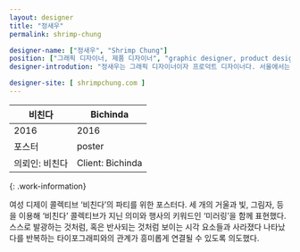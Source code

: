 ```yaml
---
layout: designer
title: "정새우"
permalink: shrimp-chung

designer-name: ["정새우", "Shrimp Chung"]
position: ["그래픽 디자이너, 제품 디자이너", "graphic designer, product designer"]
designer-introdution: "정새우는 그래픽 ​디자이너이자 ​프로덕트 디자이너다. ​서울에서는 언더그라운드 일렉트로닉 음악이나 페미니즘 ​관련 행사를 위해 ​그래픽 디자인과 설치 작업을 했고, 디제잉을 ​함께 하며 ​파티를 ​기획해 왔다. ​현재는 ​베를린의 IT ​회사에서 ​모바일 ​앱과 ​웹 환경을 ​다루는 ​프로덕트 디자이너로 ​일하고 ​있다. ​메시지를 ​시각 ​언어로 ​전환하는 ​과정에서 ​발생하는 ​새로운 ​감각과 ​그것이 스크린에서 ​역동적으로 ​기능하는 ​것에 ​관심이 ​있다."

designer-site: [ shrimpchung.com ]
---
```


| 비친다 | Bichinda |
|----------------|----------------|
| 2016 | 2016 |
| 포스터 | poster |
| 의뢰인: 비친다 | Client: Bichinda |
{: .work-information}

여성 디제이 콜렉티브 ‘비친다’의 파티를 위한 포스터다. 세 개의 거울과 빛, 그림자, 등을 이용해 ‘비친다’ 콜렉티브가 지닌 의미와 행사의 키워드인 ‘미러링’을 함께 표현했다. 스스로 발광하는 것처럼, 혹은 반사되는 것처럼 보이는 시각 요소들과 사라졌다 나타났다를 반복하는 타이포그래피와의 관계가 흥미롭게 연결될 수 있도록 의도했다.
